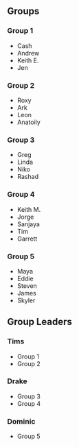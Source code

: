 ## Groups

### Group 1
- Cash 
- Andrew 
- Keith E. 
- Jen

### Group 2
- Roxy
- Ark
- Leon
- Anatoily 

### Group 3
- Greg 
- Linda
- Niko
- Rashad

### Group 4
- Keith M. 
- Jorge 
- Sanjaya 
- Tim 
- Garrett 

### Group 5
- Maya 
- Eddie 
- Steven 
- James 
- Skyler 


## Group Leaders

### Tims 
- Group 1
- Group 2

### Drake
- Group 3 
- Group 4

### Dominic
- Group 5